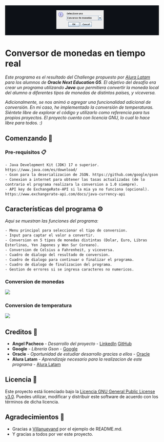 <p align="center">
   <img src="assets/20230703_152909_2023-07-03_14-25.png">
</p>

# Conversor de monedas en tiempo real

_Este programa es el resultado del Challenge propuesto por [Alura Latam](https://www.aluracursos.com) para los alumnos de **Oracle Next Education G5**. El objetivo del desafío era crear un programa utilizando **Java** que permitiera convertir la moneda local del alumno a diferentes tipos de monedas de distintos países, y viceversa._

_Adicionalmente, se nos animó a agregar una funcionalidad adicional de conversión. En mi caso, he implementado la conversión de temperaturas. Siéntete libre de explorar el código y utilizarlo como referencia para tus propios proyectos. El proyecto cuenta con licencia GNU, lo cual lo hace libre para todos. :)_

## Comenzando 🚀

### Pre-requisitos 📋

```
- Java Development Kit (JDK) 17 o superior. https://www.java.com/es/download/
- Gson para la deserializacion de JSON. https://github.com/google/gson
- Conexion a internet para obtener las tasas actualizadas (de lo contrario el programa realizara la conversion a 1.0 siempre).
- API key de ExchangeRate-API si la mia ya no funciona (opcional). https://www.exchangerate-api.com/docs/java-currency-api
```

## Características del programa ⚙️

_Aqui se muestran las funciones del programa:_

```
- Menu principal para seleccionar el tipo de conversion.
- Input para captar el valor a convertir.
- Conversion en 5 tipos de monedas distintas (Dolar, Euro, Libras Esterlinas, Yen Japones y Won Sur Coreano).
- Conversion de Celsius a Fahrenheit, y viceversa.
- Cuadro de dialogo del resultado de conversion.
- Cuadro de dialogo para continuar o finalizar el programa.
- Cuadro de dialogo de finalizacion del programa.
- Gestion de errores si se ingresa caracteres no numericos.
```

### Conversion de monedas

![](assets/20230703_160444_2023-07-03_15-02-45.gif)

### Conversion de temperatura

![](assets/20230703_160544_2023-07-03_15-03-56.gif)

## Creditos :star2:

* **Angel Pacheco** - *Desarrollo del proyecto* - [LinkedIn](https://www.linkedin.com/in/angel-temporal-pacheco/https://github.com/villanuevan) [GitHub](https://github.com/classTemporal)
* **Google** - *Libreria Gson* - [Google](https://github.com/google/gson)
* **Oracle** - *Oportunidad de estudiar desarrollo gracias a ellos* - [Oracle](https://www.oracle.com)
* **Alura Latam** - *Aprendizaje necesario para la realizacion de este programa* - [Alura Latam](https://www.aluracursos.com)

## Licencia 📄

Este proyecto está licenciado bajo la [Licencia GNU General Public License v3.0](LICENSE.md). Puedes utilizar, modificar y distribuir este software de acuerdo con los términos de dicha licencia.

## Agradecimientos 🎁

* Gracias a [Villanuevand](https://github.com/Villanuevand) por el ejemplo de README.md.
* Y gracias a todos por ver este proyecto.
